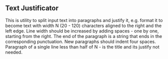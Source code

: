 Text Justificator
------------
<p>
This is utility to split input text into paragraphs and justify it, e.g.
format it to become text with width N (20 - 120) characters aligned to the
right and the left edge. Line width should be increased by adding spaces -
one by one, starting from the right. The end of the paragraph is a string
that ends in the corresponding punctuation. New paragraphs should indent four
spaces. Paragraph of a single line less than half of N - is the title and its
justify not needed.
</p>
